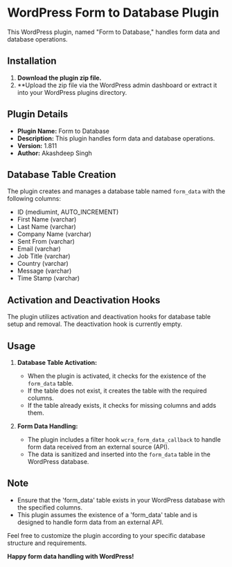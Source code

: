 # WordPress Form to Database Plugin

This WordPress plugin, named "Form to Database," handles form data and database operations.

## Installation

1. **Download the plugin zip file.**
2. **Upload the zip file via the WordPress admin dashboard or extract it into your WordPress plugins directory.

## Plugin Details

- **Plugin Name:** Form to Database
- **Description:** This plugin handles form data and database operations.
- **Version:** 1.811
- **Author:** Akashdeep Singh

## Database Table Creation

The plugin creates and manages a database table named `form_data` with the following columns:

- ID (mediumint, AUTO_INCREMENT)
- First Name (varchar)
- Last Name (varchar)
- Company Name (varchar)
- Sent From (varchar)
- Email (varchar)
- Job Title (varchar)
- Country (varchar)
- Message (varchar)
- Time Stamp (varchar)

## Activation and Deactivation Hooks

The plugin utilizes activation and deactivation hooks for database table setup and removal. The deactivation hook is currently empty.

## Usage

1. **Database Table Activation:**
   - When the plugin is activated, it checks for the existence of the `form_data` table.
   - If the table does not exist, it creates the table with the required columns.
   - If the table already exists, it checks for missing columns and adds them.

2. **Form Data Handling:**
   - The plugin includes a filter hook `wcra_form_data_callback` to handle form data received from an external source (API).
   - The data is sanitized and inserted into the `form_data` table in the WordPress database.

## Note

- Ensure that the 'form_data' table exists in your WordPress database with the specified columns.
- This plugin assumes the existence of a 'form_data' table and is designed to handle form data from an external API.

Feel free to customize the plugin according to your specific database structure and requirements.

**Happy form data handling with WordPress!**
